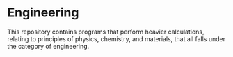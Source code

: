# Engineering
This repository contains programs that perform heavier calculations, relating to principles of physics, chemistry, and materials, that all falls under the category of engineering.
